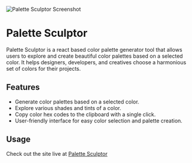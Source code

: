 ![Palette Sculptor Screenshot](https://i.postimg.cc/pTpG7JKG/Screenshot-2023-08-22-001427.png)
# Palette Sculptor

Palette Sculptor is a react based color palette generator tool that allows users to explore and create beautiful color palettes based on a selected color. It helps designers, developers, and creatives choose a harmonious set of colors for their projects.

## Features

- Generate color palettes based on a selected color.
- Explore various shades and tints of a color.
- Copy color hex codes to the clipboard with a single click.
- User-friendly interface for easy color selection and palette creation.

## Usage

Check out the site live at [Palette Sculptor](https://palette-sculptor-by-aman.netlify.app/)


